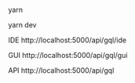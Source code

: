 yarn

yarn dev

IDE
http://localhost:5000/api/gql/ide

GUI
http://localhost:5000/api/gql/gui

API
http://localhost:5000/api/gql

